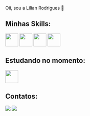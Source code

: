 Oii, sou a Lilian Rodrigues 🙂



 ## Minhas Skills:

  <div>
     <img src="https://cdn.jsdelivr.net/gh/devicons/devicon@latest/icons/html5/html5-original.svg" width="40" height="40" />   
     <img src="https://cdn.jsdelivr.net/gh/devicons/devicon@latest/icons/css3/css3-original.svg" width="40" height="40" />
     <img src="https://cdn.jsdelivr.net/gh/devicons/devicon@latest/icons/microsoftsqlserver/microsoftsqlserver-original.svg" width="40" height="40" />
     <img src="https://cdn.jsdelivr.net/gh/devicons/devicon@latest/icons/python/python-original.svg" width="40" height="40" />
          
  </div>

 ## Estudando no momento:
  <img src="https://cdn.jsdelivr.net/gh/devicons/devicon@latest/icons/javascript/javascript-original.svg" width="40" height="40" />

## Contatos:

<div>
<a href= "https://www.linkedin.com/in/lilian-rodrigues-7b8b28157/" target="_blank"><img loading="lazy" src="https://img.shields.io/badge/-LinkedIn-%230077B5?style=for-the-badge&logo=linkedin&logoColor=white" target="_blank"></a>  
  <a href="[https://instagram.com/seu-usuário-instagram-aqui](https://www.instagram.com/ylilian_/)" target="_blank"><img loading="lazy" src="https://img.shields.io/badge/-Instagram-%23E4405F?style=for-the-badge&logo=instagram&logoColor=white" target="_blank"></a>
</div>
